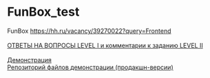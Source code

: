 # FunBox_test
FunBox https://hh.ru/vacancy/39270022?query=Frontend
<br><br>
<a href="https://github.com/OlgaZaglavnova/FunBox_test/blob/main/FunBox%20Test-task.pdf">ОТВЕТЫ НА ВОПРОСЫ LEVEL I и комментарии к заданию LEVEL II</a><br><br>
<a href="https://olgazaglavnova.github.io/FunBox_demo/">Демонстрация</a><br>
<a href="https://github.com/OlgaZaglavnova/FunBox_demo/settings">Репозиторий файлов демонстрации (продакшн-версии)</a><br>
